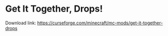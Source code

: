 # Get It Together, Drops!

Download link: https://curseforge.com/minecraft/mc-mods/get-it-together-drops
